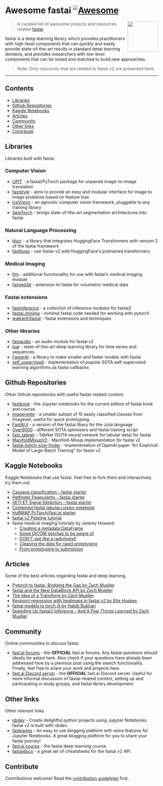 # Awesome fastai [![Awesome](https://awesome.re/badge.svg)](https://awesome.re)
[<img src="https://github.com/fastai/fastpages/blob/master/images/logo.png" align="right" width="100">](https://docs.fast.ai)
> A curated list of awesome projects and resources related [fastai](https://docs.fast.ai)

fastai is a deep learning library which provides practitioners with high-level components that can quickly and easily provide state-of-the-art results in standard deep learning domains, and provides researchers with low-level components that can be mixed and matched to build new approaches. 

> Note: Only resources that are related to fastai v2 are presented here.

---
## Contents
- [Libraries](#libraries)
- [Github Repositories](#github)
- [Kaggle Notebooks](#kaggle)
- [Articles](#articles)
- [Community](#community)
- [Other links](#other)
- [Contribute](#contribute)

## Libraries

Libraries built with fastai.

### Computer Vision
- [UPIT](https://github.com/tmabraham/UPIT) - a fastai/PyTorch package for unpaired image-to-image translation
- [faststyle](https://github.com/lgvaz/faststyle) - aims to provide an easy and modular interface for image to image problems based on feature loss
- [IceVision](https://github.com/airctic/icevision) - an agnostic computer vision framework, pluggable to any training library 
- [SemTorch](https://github.com/WaterKnight1998/SemTorch) - brings state-of-the-art segmentation architectures into fastai

### Natural Language Processing
- [blurr](https://github.com/ohmeow/blurr/) - a library that integrates HuggingFace Transformers with version 2 of the fastai framework
- [fasthugs](https://github.com/morganmcg1/fasthugs) - use fastai-v2 with HuggingFace's pretrained transformers

### Medical Imaging
- [fmi](https://github.com/asvcode/fmi) - additional functionality for use with fastai’s medical imaging module
- [faimed3d](https://github.com/kbressem/faimed3d) - extension to fastai for volumetric medical data

### Fastai extensions
- [fastinference](https://github.com/muellerzr/fastinference) - a collection of inference modules for fastai2
- [fastai_minima](https://github.com/muellerzr/fastai_minima) - minimal fastai code needed for working with pytorch
- [walkwithfastai](https://github.com/walkwithfastai/walkwithfastai.github.io) - fastai extensions and techniques

### Other libraries
- [fastaudio](https://github.com/fastaudio/fastaudio) - an audio module for fastai v2
- [tsai](https://github.com/timeseriesAI/tsai) - state-of-the-art deep learning library for time series and sequences.
- [FasterAI](https://github.com/nathanhubens/fasterai) - a library to make smaller and faster models with fastai
- [self_supervised](https://github.com/KeremTurgutlu/self_supervised) - implementation of popular SOTA self-supervised learning algorithms as fastai callbacks

## Github Repositories<a name="github"></a>

Other Github repositories with useful fastai-related content.

- [fastbook](https://github.com/fastai/fastbook) - the Jupyter notebooks for the current edition of fastai book and course.
- [imagenette](https://github.com/fastai/imagenette) - a smaller subset of 10 easily classified classes from Imagenet, useful for quick prototyping.
- [FastAI.jl](https://github.com/FluxML/FastAI.jl) - a version of the fastai libary for the Julia language
- [Over9000](https://github.com/mgrankin/over9000) - different SOTA optimizers and fastai training script
- [fast_tabnet](https://github.com/mgrankin/fast_tabnet) - TabNet (SOTA neural network for tabular data) for fastai
- [ManifoldMixupV2](https://github.com/nestordemeure/ManifoldMixupV2) - Manifold-Mixup implementation for fastai v2
- [fastai-batch-size-finder](https://github.com/hal-314/fastai-batch-size-finder) - Implementation of OpenAI paper "An Empirical Model of Large-Batch Training" for fastai v2.

## Kaggle Notebooks<a name="kaggle"></a>

Kaggle Notebooks that use fastai. Feel free to fork them and interactively try them out. 

- [Cassava classification - fastai starter](https://www.kaggle.com/tanlikesmath/cassava-classification-eda-fastai-starter)
- [Petfinder Pawpularity - fastai starter](https://www.kaggle.com/tanlikesmath/petfinder-pawpularity-eda-fastai-starter)
- [SETI ET Signal Detection - fastai starter](https://www.kaggle.com/tanlikesmath/seti-et-signal-detection-a-simple-cnn-starter)
- [Combined fastai tabular+vision notebook](https://www.kaggle.com/muellerzr/fastai2-tabular-vision-starter-kernel)
- [HuBMAP PyTorch/fast.ai starter](https://www.kaggle.com/iafoss/hubmap-pytorch-fast-ai-starter)
- [fastai v2 Pipeline tutorial](https://www.kaggle.com/jhoward/fastai-v2-pipeline-tutorial)
- fastai medical imaging tutorials by Jeremy Howard:
  - [Creating a metadata DataFrame](https://www.kaggle.com/jhoward/creating-a-metadata-dataframe-fastai)
  - [Some DICOM gotchas to be aware of](https://www.kaggle.com/jhoward/some-dicom-gotchas-to-be-aware-of-fastai)
  - [DON'T see like a radiologist!](https://www.kaggle.com/jhoward/don-t-see-like-a-radiologist-fastai)
  - [Cleaning the data for rapid prototyping](https://www.kaggle.com/jhoward/cleaning-the-data-for-rapid-prototyping-fastai)
  - [From prototyping to submission](https://www.kaggle.com/jhoward/from-prototyping-to-submission-fastai)

## Articles

Some of the best articles regarding fastai and deep learning.

- [Pytorch to fastai, Bridging the Gap by Zach Mueller](https://muellerzr.github.io/fastblog/2021/02/14/Pytorchtofastai.html)
- [fastai and the New DataBlock API by Zach Mueller](https://muellerzr.github.io/fastblog/datablock/2020/03/21/DataBlockAPI.html)
- [The Idea of a Transform by Zach Mueller](https://muellerzr.github.io/fastblog/datablock/2020/03/22/TransformFunctions.html)
- [Keypoint regression with heatmaps in fastai v2 by Elte Hupkes](https://elte.me/2021-03-10-keypoint-regression-fastai)
- [fastai models to torch.jit by Habib Bukhari](https://drhb.github.io/blog/fastai/2020/03/22/Fastai-Jit.html)
- [Speeding Up fastai2 Inference - And A Few Things Learned by Zach Mueller](https://forums.fast.ai/t/speeding-up-fastai2-inference-and-a-few-things-learned/66179)

## Community

Online communities to discuss fastai.

- [fast.ai forums](https://forums.fast.ai) - the **OFFICIAL** fast.ai forums. Any fastai questions should ideally be asked here. Also check if your questions have already been addressed here by a previous post using the search functionality. Finally, feel free to share your work and projects here.
- [fast.ai Discord server](https://discord.gg/XnWJpQYgFn) - the **OFFICIAL** fast.ai Discord server. Useful for more informal discussion of fastai-related content, setting up and participating in study groups, and fastai library development.

## Other links<a name="other"></a> 

Other relevant links.

- [nbdev](https://nbdev.fast.ai) - Create delightful python projects using Jupyter Notebooks. fastai v2 is built with nbdev.
- [fastpages](https://fastpages.fast.ai) - An easy to use blogging platform with extra features for Jupyter Notebooks. A great blogging platform for you to share your fastai journey!
- [fast.ai course](https://course.fast.ai/) - the fastai deep learning course.
- [fastaidocs](https://www.cognitivefactory.fr/fastaidocs/) - a great set of cheatsheets for the fastai v2 API.


## Contribute

Contributions welcome! Read the [contribution guidelines](Contributing.md) first.

